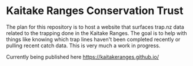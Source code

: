 
# Kaitake Ranges Conservation Trust

The plan for this repository is to host a website that surfaces trap.nz data related to the trapping done in the Kaitake Ranges. 
The goal is to help with things like knowing which trap lines haven't been completed recently or pulling recent catch data. This is very much a work in progress.

Currently being published here https://kaitakeranges.github.io/
